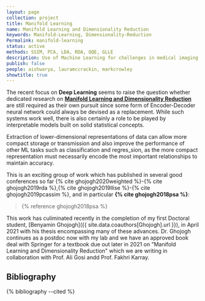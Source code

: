 ```yaml
---
layout: page
collection: project
title: Manifold Learning
name: Manifold Learning and Dimensionality Reduction
keywords: Manifold-Learning, Dimensionality-Reduction
Permalink: manifold-learning
status: active
methods: SSIM, PCA, LDA, RDA, QQE, GLLE
description: Use of Machine Learning for challenges in medical imaging.
publish: false
people: aishwarya, lauramccrackin, markcrowley
showtitle: true
---
```


The recent focus on **Deep Learning** seems to raise the question whether
dedicated research on **[Manifold Learning and Dimensionality Reduction](manifold-learning)** are still required as their own pursuit since some form of Encoder-Decoder neural network could always be devised as a replacement.
While such systems work well, there is also certainly a role to
be played by interpretable models built on solid statistical concepts. 

Extraction of lower-dimensional representations of data can allow more compact storage or transmission and
also improve the performance of other ML tasks such as classification and regres_sion, as the more compact representation
must necessarily encode the most important relationships to maintain accuracy. 

This is an exciting group of work which has published in several good conferences so far {% cite ghojogh2020weighted %}-{% cite ghojogh2019rda %},{% cite ghojogh2019llise %}-{% cite ghojogh2019pcassim %}, and in particular **{% cite ghojogh2018psa %}**:

> {% reference ghojogh2018psa %}

This work has culiminated recently in the completion of my first Doctoral student, [Benyamin Ghojogh]({{ site.data.coauthors[Ghojogh].url }}), in April 2021 with his thesis encompassing many of these advances.
Dr. Ghojogh continues as a postdoc now with my lab and we have an approved book deal with Springer for a textbook due out later in 2021 on "Manifold Learning and Dimensionality Reduction" which we are writing in collaboration with Prof. Ali Gosi andd Prof. Fakhri Karray.

## Bibliography
{% bibliography --cited %}
